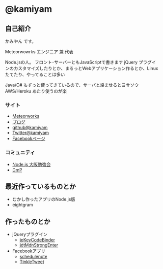 # @kamiyam

## 自己紹介

かみやん です。

Meteorwowrks エンジニア 兼 代表

Node.jsの人。 フロント･サーバーともJavaScriptで書きます
jQuery プラグインのカスタマイズしたりとか、まるっとWebアプリケーション作るとか、Linuxたてたり、やってることは多い

Java/C# もずっと使ってきているので、サーバと絡ませるとヨサソウ
AWS/Heroku あたり使うのが楽

### サイト

- [Meteorworks](http://meteorworks.jp)
- [ブログ](http://nantokaworks.com)
- [github@kamiyam](https://github.com/kamiyam)
- [Twitter@kamiyam](https://twitter.com/kamiyam)
- [Facebookページ](https://www.facebook.com/rh.kamiyam)

### コミュニティ

- [Node.js 大阪勉強会](https://github.com/nodejs-osaka)
- [DmP](http://designer-meets-programming.github.io/)

## 最近作っているものとか

- むかし作ったアプリのNode.js版
- eightgram

## 作ったものとか

- jQueryプラグイン
    - [jqKeyCodeBinder](https://github.com/kamiyam/jqKeyCodeBinder)
    - [jdtMdnStrongEnter](http://jdtplugins.googlecode.com/svn/trunk/jdtmdnstrongenter/index.html)
- Facebookアプリ
    - [schedulenote](https://apps.facebook.com/schedulenote/)
    - [TinkleTweet](https://apps.facebook.com/schedulenote/)

